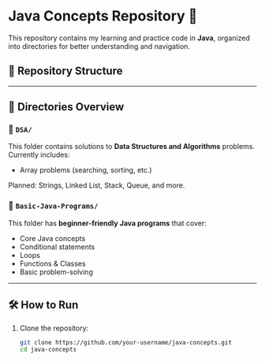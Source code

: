 # Java Concepts Repository 🚀

This repository contains my learning and practice code in **Java**, organized into directories for better understanding and navigation.  

## 📂 Repository Structure


---

## 📘 Directories Overview

### 🔹 `DSA/`
This folder contains solutions to **Data Structures and Algorithms** problems.  
Currently includes:
- Array problems (searching, sorting, etc.)

Planned: Strings, Linked List, Stack, Queue, and more.

### 🔹 `Basic-Java-Programs/`
This folder has **beginner-friendly Java programs** that cover:
- Core Java concepts
- Conditional statements
- Loops
- Functions & Classes
- Basic problem-solving

---

## 🛠️ How to Run
1. Clone the repository:
   ```bash
   git clone https://github.com/your-username/java-concepts.git
   cd java-concepts

